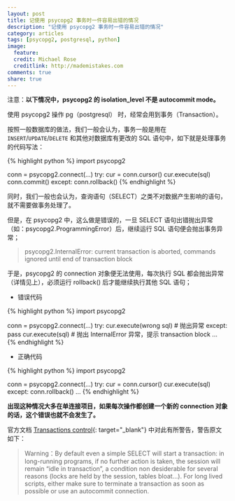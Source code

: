 ```yaml
---
layout: post
title: 记使用 psycopg2 事务时一件容易出错的情况
description: "记使用 psycopg2 事务时一件容易出错的情况"
category: articles
tags: [psycopg2, postgresql, python]
image:
  feature:
  credit: Michael Rose
  creditlink: http://mademistakes.com
comments: true
share: true
---
```


注意：**以下情况中，psycopg2 的 isolation_level 不是 autocommit mode。**

使用 psycopg2 操作 pg（postgresql） 时，经常会用到事务（Transaction）。

按照一般数据库的做法，我们一般会认为，事务一般是用在 `INSERT`/`UPDATE`/`DELETE` 和其他对数据库有更改的 SQL 语句中，如下就是处理事务的代码写法：

{% highlight python %}
import psycopg2

conn = psycopg2.connect(...)
try:
    cur = conn.cursor()
    cur.execute(sql)
    conn.commit()
except:
    conn.rollback()
{% endhighlight %}

同时，我们一般也会认为，查询语句（SELECT）之类不对数据产生影响的语句，就不需要做事务处理了。

但是，在 psycopg2 中，这么做是错误的，一旦 SELECT 语句出错抛出异常（如：psycopg2.ProgrammingError）后，继续运行 SQL 语句便会抛出事务异常；

> psycopg2.InternalError: current transaction is aborted, commands ignored until end of transaction block

于是，psycopg2 的 connection 对象便无法使用，每次执行 SQL 都会抛出异常（详情见上），必须运行 rollback() 后才能继续执行其他 SQL 语句；

* 错误代码

{% highlight python %}
import psycopg2

conn = psycopg2.connect(...)
try:
    cur.execute(wrong sql) # 抛出异常
except:
    pass
cur.execute(sql) # 抛出 InternalError 异常，提示 transaction block
...
{% endhighlight %}

* 正确代码

{% highlight python %}
import psycopg2

conn = psycopg2.connect(...)
try:
    cur = conn.cursor()
    cur.execute(sql)
except:
    conn.rollback()
...
{% endhighlight %}

**出现这种情况大多在单连接项目，如果每次操作都创建一个新的 connection 对象的话，这个错误也就不会发生了。**

官方文档 [Transactions control](http://initd.org/psycopg/docs/usage.html#transactions-control){: target="_blank"} 中对此有所警告，警告原文如下：

> Warning：By default even a simple SELECT will start a transaction: in long-running programs, if no further action is taken, the session will remain “idle in transaction”, a condition non desiderable for several reasons (locks are held by the session, tables bloat...). For long lived scripts, either make sure to terminate a transaction as soon as possible or use an autocommit connection.
